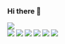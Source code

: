### Hi there 👋
<img src="https://img.shields.io/badge/docker-blue?style=flat-square&logo=docker&logoColor=white"/><br>
<img src="https://img.shields.io/badge/python-blue?style=flat-square&logo=python&logoColor=white"/>
<img src="https://img.shields.io/badge/postgresql-blue?style=flat-square&logo=postgresql&logoColor=white"/>
<img src="https://img.shields.io/badge/sas-blue?style=flat-square&logo=sas&logoColor=white"/>
<img src="https://img.shields.io/badge/mlflow-blue?style=flat-square&logo=mlflow&logoColor=white"/>
<img src="https://img.shields.io/badge/grafana-blue?style=flat-square&logo=grafana&logoColor=white"/>
<img src="https://img.shields.io/badge/clickhouse-blue?style=flat-square&logo=clickhouse&logoColor=white"/>
<!--
**utlim/utlim** is a ✨ _special_ ✨ repository because its `README.md` (this file) appears on your GitHub profile.

Here are some ideas to get you started:

- 🔭 I’m currently working on ...
- 🌱 I’m currently learning ...
- 👯 I’m looking to collaborate on ...
- 🤔 I’m looking for help with ...
- 💬 Ask me about ...
- 📫 How to reach me: ...
- 😄 Pronouns: ...
- ⚡ Fun fact: ...
-->

